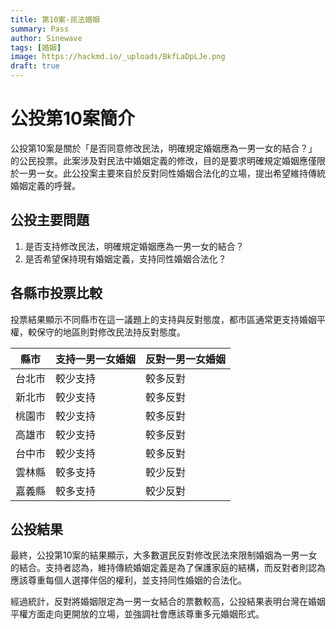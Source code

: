 ```yaml
---
title: 第10案-民法婚姻
summary: Pass
author: Sinewave
tags: [婚姻]
image: https://hackmd.io/_uploads/BkfLaDpLJe.png
draft: true
---
```


# 公投第10案簡介

公投第10案是關於「是否同意修改民法，明確規定婚姻應為一男一女的結合？」的公民投票。此案涉及對民法中婚姻定義的修改，目的是要求明確規定婚姻應僅限於一男一女。此公投案主要來自於反對同性婚姻合法化的立場，提出希望維持傳統婚姻定義的呼聲。

## 公投主要問題

1. 是否支持修改民法，明確規定婚姻應為一男一女的結合？
2. 是否希望保持現有婚姻定義，支持同性婚姻合法化？

## 各縣市投票比較

投票結果顯示不同縣市在這一議題上的支持與反對態度，都市區通常更支持婚姻平權，較保守的地區則對修改民法持反對態度。

| 縣市   | 支持一男一女婚姻 | 反對一男一女婚姻 |
|--------|------------------|------------------|
| 台北市 | 較少支持         | 較多反對         |
| 新北市 | 較少支持         | 較多反對         |
| 桃園市 | 較少支持         | 較多反對         |
| 高雄市 | 較少支持         | 較多反對         |
| 台中市 | 較少支持         | 較多反對         |
| 雲林縣 | 較多支持         | 較少反對         |
| 嘉義縣 | 較多支持         | 較少反對         |

## 公投結果

最終，公投第10案的結果顯示，大多數選民反對修改民法來限制婚姻為一男一女的結合。支持者認為，維持傳統婚姻定義是為了保護家庭的結構，而反對者則認為應該尊重每個人選擇伴侶的權利，並支持同性婚姻的合法化。

經過統計，反對將婚姻限定為一男一女結合的票數較高，公投結果表明台灣在婚姻平權方面走向更開放的立場，並強調社會應該尊重多元婚姻形式。

